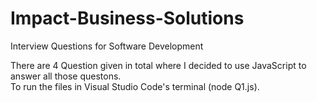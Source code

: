 # Impact-Business-Solutions
Interview Questions for Software Development

There are 4 Question given in total where I decided to use JavaScript to answer all those questons.<br>
To run the files in Visual Studio Code's terminal (node Q1.js).

